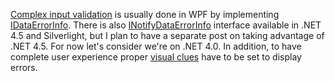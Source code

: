 [Complex input validation](http://msdn.microsoft.com/en-us/magazine/ff714593.aspx) is usually done in WPF by implementing [IDataErrorInfo](http://msdn.microsoft.com/en-us/library/system.componentmodel.idataerrorinfo.aspx). There is also [INotifyDataErrorInfo](http://msdn.microsoft.com/en-us/library/system.componentmodel.inotifydataerrorinfo.aspx) interface available in .NET 4.5 and Silverlight, but I plan to have a separate post on taking advantage of .NET 4.5. For now let's consider we're on .NET 4.0. In addition, to have complete user experience proper [visual clues](http://msdn.microsoft.com/en-us/library/ms752347.aspx#invalidation_feedback) have to be set to display errors. 